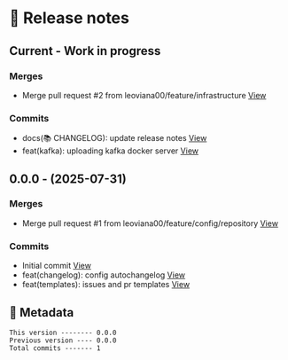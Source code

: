 # 🎁 Release notes

## Current - Work in progress
### Merges
*  Merge pull request #2 from leoviana00/feature/infrastructure [View](https://github.com/leoviana00/lab-kafka-spring/commits/d83584faaea395503d84c34bd226bc99a8841301)
### Commits
*  docs(📚 CHANGELOG): update release notes [View](https://github.com/leoviana00/lab-kafka-spring/commits/67bc1afa0eaf614ca09bd053276df2f7d5b6d76f)
*  feat(kafka): uploading kafka docker server [View](https://github.com/leoviana00/lab-kafka-spring/commits/59bd35830db56133c057d0e14880178a032c0b59)



## 0.0.0 - (2025-07-31)
### Merges
*  Merge pull request #1 from leoviana00/feature/config/repository [View](https://github.com/leoviana00/lab-kafka-spring/commits/612a305987c8fe4cedfbef13580f230f8c583717)
### Commits
*  Initial commit [View](https://github.com/leoviana00/lab-kafka-spring/commits/eaf918b7363c449b2fedd9d2281985d11923338c)
*  feat(changelog): config autochangelog [View](https://github.com/leoviana00/lab-kafka-spring/commits/d3bee1d33a7ed208e3d096958c510e5f67b60fda)
*  feat(templates): issues and pr templates [View](https://github.com/leoviana00/lab-kafka-spring/commits/e5b581e0119dc4c31cd4e1152fcaf73a4c1ffc64)
## 📝 Metadata
```
This version -------- 0.0.0
Previous version ---- 0.0.0
Total commits ------- 1
```
